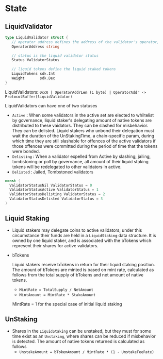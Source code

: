 <!-- order: 2 -->

# State

## LiquidValidator

```go
type LiquidValidator struct {
   // operator_address defines the address of the validator's operator; bech encoded in JSON.
   OperatorAddress string 
   
   // status is the liquid validator status
   Status ValidatorStatus 
   
   // liquid tokens define the liquid staked tokens
   LiquidTokens sdk.Int    
   Weight       sdk.Dec
}
```

LiquidValidators: `0xc0 | OperatorAddrLen (1 byte) | OperatorAddr -> ProtocolBuffer(liquidValidator)`

LiquidValidators can have one of two statuses

- `Active` : When some validators in the active set are elected to whiltelist by governance, liquid staker's delegating amount of native tokens are distributed to these vaidators. They can be slashed for misbehavior. They can be delisted. Liquid stakers who unbond their delegation must wait the duration of the UnStakingTime, a chain-specific param, during which time they are still slashable for offences of the active validators if those offences were committed during the period of time that the tokens were bonded.
- `Delisting` : When a validator expelled from Active by slashing, jailing, tombstoning or poll by governance, all amount of their liquid staking tokens will be redelegated to other validators in active.
- `Delisted` : Jailed, Tombstoned validators

```go
const (
  ValidatorStatusNil ValidatorStatus = 0
  ValidatorStatusActive ValidatorStatus = 1
  ValidatorStatusDelisting ValidatorStatus = 2
  ValidatorStatusDelisted ValidatorStatus = 3
)
```

## Liquid Staking

- Liquid stakers may delegate coins to active validators; under this circumstance their funds are held in a `LiquidStaking` data structure. It is owned by one liquid staker, and is associated with the bTokens which represent their shares for active validators.
- bTokens

  Liquid stakers receive bTokens in return for their liquid staking position. The amount of bTokens are minted is based on mint rate, calculated as follows from the total supply of bTokens and net amount of native tokens.

    - `MintRate = TotalSupply / NetAmount`
    - `MintAmount = MintRate * StakeAmount`

  MintRate = 1 for the special case of initial liquid staking


## UnStaking

- Shares in the `LiquidStaking` can be unstaked, but they must for some time exist as an `Unstaking`, where shares can be reduced if misbehavior is detected. The amount of native tokens returned is calculated as follows
    - `UnstakeAmount = bTokenAmount / MintRate * (1 - UnstakeFeeRate)`